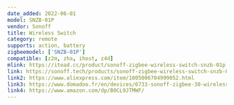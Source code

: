 ```yaml
---
date_added: 2022-06-01
model: SNZB-01P
vendor: Sonoff
title: Wireless Switch
category: remote
supports: action, battery
zigbeemodel: ['SNZB-01P']
compatible: [z2m, zha, ihost, z4d]
mlink: https://itead.cc/product/sonoff-zigbee-wireless-switch-snzb-01p
link: https://sonoff.tech/products/sonoff-zigbee-wireless-switch-snzb-01p
link2: https://www.aliexpress.com/item/1005006704999052.html
link3: https://www.domadoo.fr/en/devices/6733-sonoff-zigbee-30-wireless-switch.html
link4: https://www.amazon.com/dp/B0CL9JTMWF/
---
```

